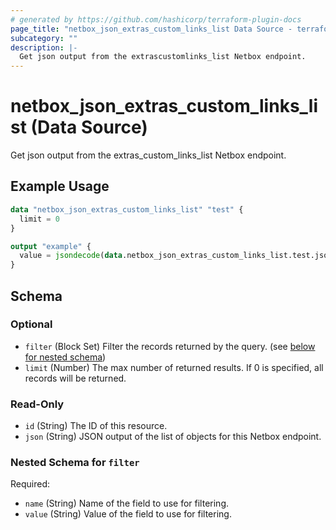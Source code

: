 ```yaml
---
# generated by https://github.com/hashicorp/terraform-plugin-docs
page_title: "netbox_json_extras_custom_links_list Data Source - terraform-provider-netbox"
subcategory: ""
description: |-
  Get json output from the extrascustomlinks_list Netbox endpoint.
---
```


# netbox_json_extras_custom_links_list (Data Source)

Get json output from the extras_custom_links_list Netbox endpoint.

## Example Usage

```terraform
data "netbox_json_extras_custom_links_list" "test" {
  limit = 0
}

output "example" {
  value = jsondecode(data.netbox_json_extras_custom_links_list.test.json)
}
```

<!-- schema generated by tfplugindocs -->
## Schema

### Optional

- `filter` (Block Set) Filter the records returned by the query. (see [below for nested schema](#nestedblock--filter))
- `limit` (Number) The max number of returned results. If 0 is specified, all records will be returned.

### Read-Only

- `id` (String) The ID of this resource.
- `json` (String) JSON output of the list of objects for this Netbox endpoint.

<a id="nestedblock--filter"></a>
### Nested Schema for `filter`

Required:

- `name` (String) Name of the field to use for filtering.
- `value` (String) Value of the field to use for filtering.


